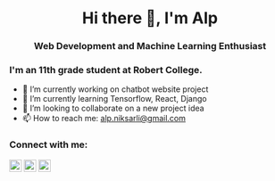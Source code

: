 <h1 align="center" style="text-align:center">Hi there 👋, I'm Alp</h1>
<h3 align="center" style="text-align:center">Web Development and Machine Learning Enthusiast</h3>

### I'm an 11th grade student at Robert College.

- 🔭 I’m currently working on chatbot website project
- 🌱 I’m currently learning Tensorflow, React, Django
- 👯 I’m looking to collaborate on a new project idea
- 📫 How to reach me: [alp.niksarli@gmail.com](mailto:alp.niksarli@gmail.com)

### Connect with me:

[<img alt="alpnix | Kaggle" width="22px" src="https://cdn.jsdelivr.net/npm/simple-icons@v3/icons/kaggle.svg" />](https://www.kaggle.com/alpniksarli)
[<img alt="Alp Niksarli | LinkedIn" width="22px" src="https://cdn.jsdelivr.net/npm/simple-icons@v3/icons/linkedin.svg" />](https://www.linkedin.com/in/"alp-niksarli-943a75206/)
[<img alt="alpniksarli | Instagram" width="22px" src="https://cdn.jsdelivr.net/npm/simple-icons@v3/icons/instagram.svg" />](https://www.instagram.com/alpniksarli)
